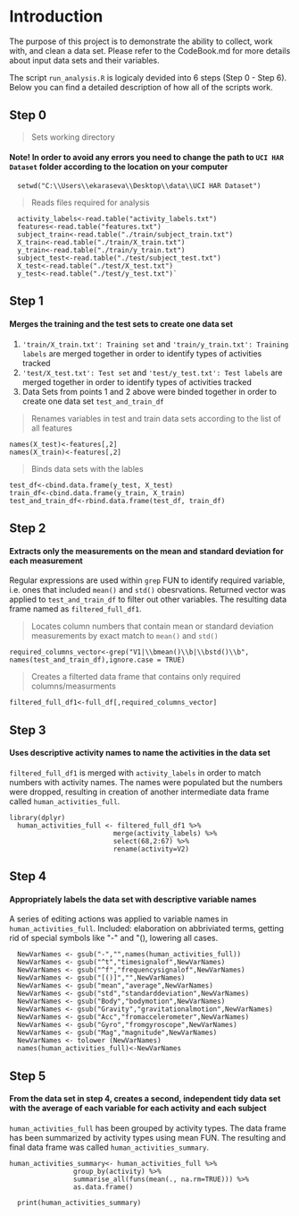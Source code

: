 # Introduction
The purpose of this project is to demonstrate the ability to collect, work with, and clean a data set.
Please refer to the CodeBook.md for more details about input data sets and their variables.

The script `run_analysis.R` is logicaly devided into 6 steps (Step 0 - Step 6).
Below you can find a detailed description of how all of the scripts work.

## Step 0 
> Sets working directory
#### Note! In order to avoid any errors you need to change the path to `UCI HAR Dataset` folder according to the location on your computer
```{r eval=FALSE}
  setwd("C:\\Users\\ekaraseva\\Desktop\\data\\UCI HAR Dataset")
```  
> Reads files required for analysis

```{r eval=FALSE}  
  activity_labels<-read.table("activity_labels.txt")
  features<-read.table("features.txt")
  subject_train<-read.table("./train/subject_train.txt")
  X_train<-read.table("./train/X_train.txt")
  y_train<-read.table("./train/y_train.txt")
  subject_test<-read.table("./test/subject_test.txt")
  X_test<-read.table("./test/X_test.txt")
  y_test<-read.table("./test/y_test.txt")`
```
## Step 1
#### Merges the training and the test sets to create one data set

1. `'train/X_train.txt': Training set` and `'train/y_train.txt': Training labels` are merged together in order to identify types of activities tracked
2. `'test/X_test.txt': Test set` and `'test/y_test.txt': Test labels` are merged together in order to identify types of activities tracked
3. Data Sets from points 1 and 2 above were binded together in order to create one data set `test_and_train_df`

> Renames variables in test and train data sets according to the list of all features
  ```{r eval=FALSE}  
  names(X_test)<-features[,2]
  names(X_train)<-features[,2]
  ```
> Binds data sets with the lables
  ```{r eval=FALSE}  
  test_df<-cbind.data.frame(y_test, X_test)
  train_df<-cbind.data.frame(y_train, X_train)
  test_and_train_df<-rbind.data.frame(test_df, train_df)
  ```    
## Step 2
#### Extracts only the measurements on the mean and standard deviation for each measurement

Regular expressions are used within `grep` FUN to identify required variable, i.e. ones that included `mean()` and `std()` obesrvations.
Returned vector was applied to `test_and_train_df` to filter out other variables. The resulting data frame named as `filtered_full_df1`.

> Locates column numbers that contain mean or standard deviation measurements by exact match to `mean()` and `std()`
  ```{r eval=FALSE}  
  required_columns_vector<-grep("V1|\\bmean()\\b|\\bstd()\\b", names(test_and_train_df),ignore.case = TRUE)
  ```
> Creates a filterted data frame that contains only required columns/measurments
  ```{r eval=FALSE}  
  filtered_full_df1<-full_df[,required_columns_vector]
  ```
## Step 3
#### Uses descriptive activity names to name the activities in the data set

`filtered_full_df1` is merged with `activity_labels` in order to match numbers with activity names. The names were populated but the numbers were dropped, resulting in creation of another intermediate data frame called `human_activities_full`.
```{r eval=FALSE}
library(dplyr)
  human_activities_full <- filtered_full_df1 %>%
                          merge(activity_labels) %>%
                          select(68,2:67) %>%
                          rename(activity=V2)
```

## Step 4 
#### Appropriately labels the data set with descriptive variable names

A series of editing actions was applied to variable names in `human_activities_full`. Included: elaboration on abbriviated terms, getting rid of special symbols like "-" and "(), lowering all cases.

```{r eval=FALSE}
  NewVarNames <- gsub("-","",names(human_activities_full))
  NewVarNames <- gsub("^t","timesignalof",NewVarNames)
  NewVarNames <- gsub("^f","frequencysignalof",NewVarNames)
  NewVarNames <- gsub("[()]","",NewVarNames)
  NewVarNames <- gsub("mean","average",NewVarNames)
  NewVarNames <- gsub("std","standarddeviation",NewVarNames)
  NewVarNames <- gsub("Body","bodymotion",NewVarNames)
  NewVarNames <- gsub("Gravity","gravitationalmotion",NewVarNames)
  NewVarNames <- gsub("Acc","fromaccelerometer",NewVarNames)
  NewVarNames <- gsub("Gyro","fromgyroscope",NewVarNames)
  NewVarNames <- gsub("Mag","magnitude",NewVarNames)
  NewVarNames <- tolower (NewVarNames)
  names(human_activities_full)<-NewVarNames
```
## Step 5
#### From the data set in step 4, creates a second, independent tidy data set with the average of each variable for each activity and each subject

`human_activities_full` has been grouped by activity types. The data frame has been summarized by activity types using mean FUN. The resulting and final data frame was called `human_activities_summary`.

```{r eval=FALSE}
human_activities_summary<- human_activities_full %>% 
                group_by(activity) %>%
                summarise_all(funs(mean(., na.rm=TRUE))) %>%
                as.data.frame()
  
  print(human_activities_summary)
```
